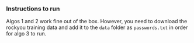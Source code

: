 ### Instructions to run

Algos 1 and 2 work fine out of the box. However, you need to download the rockyou training data and add it to the `data` folder as `passwords.txt` in order for algo 3 to run.
